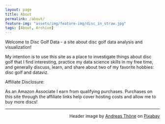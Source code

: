```yaml
---
layout: page
title: About
permalink: /about/
feature-img: "assets/img/feature-img/disc_in_straw.jpg"
tags: [About, Archive]
---
```


Welcome to Disc Golf Data - a site about disc golf data analysis and visualization!

My intention is to use this site as a place to investigate things about disc golf that I find interesting, practice my data science skills in my free time, and generally discuss, learn, and share about two of my favorite hobbies: disc golf and dataviz. 


Affiliate Disclosure:

As an Amazon Associate I earn from qualifying purchases. Purchases on this site through the affiliate links help cover hosting costs and allow me to buy more discs! 
 

---

<p style="text-align:right;">Header image by <a href="https://pixabay.com/users/crosslap-8204922/?utm_source=link-attribution&amp;utm_medium=referral&amp;utm_campaign=image&amp;utm_content=3319999">Andreas Thöne</a> on <a href="https://pixabay.com/?utm_source=link-attribution&amp;utm_medium=referral&amp;utm_campaign=image&amp;utm_content=3319999">Pixabay</a></p>